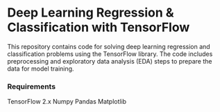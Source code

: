 # Deep Learning Regression & Classification with TensorFlow
This repository contains code for solving deep learning regression and classification problems using the TensorFlow library. The code includes preprocessing and exploratory data analysis (EDA) steps to prepare the data for model training.

### Requirements
TensorFlow 2.x
Numpy
Pandas
Matplotlib
